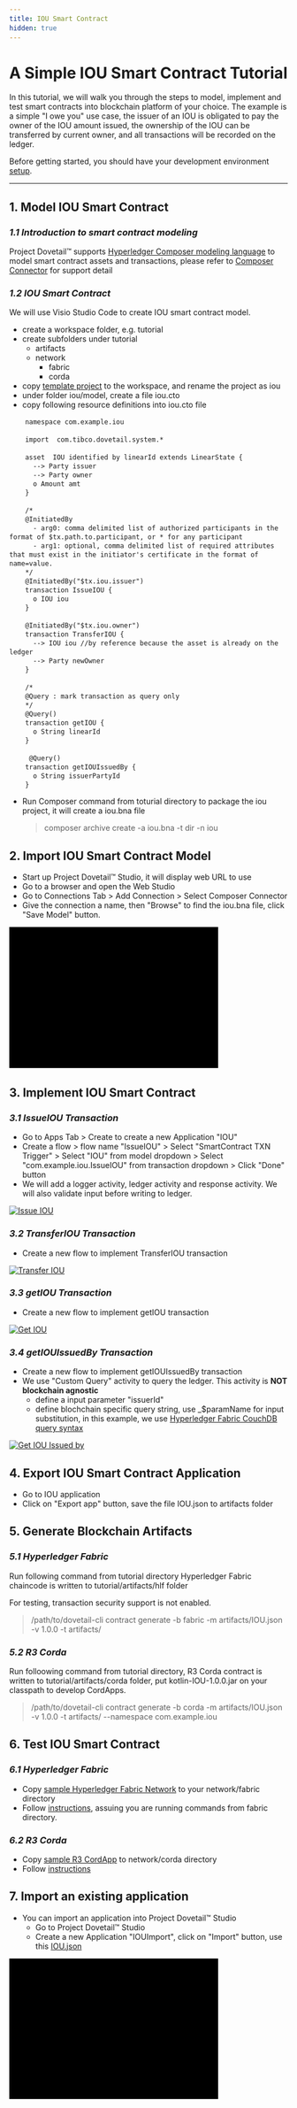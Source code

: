 ```yaml
---
title: IOU Smart Contract
hidden: true
---
```



 # A Simple IOU Smart Contract Tutorial

In this tutorial, we will walk you through the steps to model, implement and test smart contracts into blockchain platform of your choice. The example is a simple "I owe you" use case, the issuer of an IOU is obligated to pay the owner of the IOU amount issued, the ownership of the IOU can be transferred by current owner, and all transactions will be recorded on the ledger.

Before getting started, you should have your development environment [setup](../development/devenv/setup).

******

## 1. Model IOU Smart Contract
### *1.1 Introduction to smart contract modeling*
Project Dovetail™ supports [Hyperledger Composer modeling language](https://hyperledger.github.io/composer/v0.19/reference/cto_language.html) to model smart contract assets and transactions, please refer to [Composer Connector](https://github.com/TIBCOSoftware/dovetail-contrib/tree/master/SmartContract/connector/composer) for support detail

### *1.2 IOU Smart Contract*
We will use Visio Studio Code to create IOU smart contract model.
- create a workspace folder, e.g. tutorial
- create subfolders under tutorial
     - artifacts
     - network
        - fabric
        - corda
- copy [template project](https://github.com/TIBCOSoftware/dovetail/docs/content/labs/artifacts/composer-project-template) to the workspace, and rename the project as iou
- under folder iou/model, create a file iou.cto
- copy following resource definitions into iou.cto file
```
    namespace com.example.iou

    import  com.tibco.dovetail.system.*

    asset  IOU identified by linearId extends LinearState {
      --> Party issuer
      --> Party owner
      o Amount amt
    }

    /*
    @InitiatedBy
      - arg0: comma delimited list of authorized participants in the format of $tx.path.to.participant, or * for any participant
      - arg1: optional, comma delimited list of required attributes that must exist in the initiator's certificate in the format of name=value.
    */
    @InitiatedBy("$tx.iou.issuer")
    transaction IssueIOU {
      o IOU iou
    }

    @InitiatedBy("$tx.iou.owner")
    transaction TransferIOU {
      --> IOU iou //by reference because the asset is already on the ledger
      --> Party newOwner
    }

    /* 
    @Query : mark transaction as query only
    */
    @Query()
    transaction getIOU {
      o String linearId
    }

     @Query()
    transaction getIOUIssuedBy {
      o String issuerPartyId
    }
```
- Run Composer command from toturial directory to package the iou project, it will create a iou.bna file
   > composer archive create -a iou.bna -t dir -n iou

## 2. Import IOU Smart Contract Model
* Start up Project Dovetail™ Studio, it will display web URL to use
* Go to a browser and open the Web Studio
* Go to Connections Tab > Add Connection > Select Composer Connector
* Give the connection a name, then "Browse" to find the iou.bna file, click "Save Model" button. 

<p><a target="_blank" rel="noopener noreferrer" href="../images/recordings/importbna.gif"><img src="images/recordings/importbna.gif" alt="Import Model" style="max-width:75%;"></a></p>

## 3. Implement IOU Smart Contract
### *3.1 IssueIOU Transaction*
* Go to Apps Tab > Create to create a new Application "IOU"
* Create a flow > flow name "IssueIOU" > Select "SmartContract TXN Trigger" > Select "IOU" from model dropdown > Select "com.example.iou.IssueIOU" from transaction dropdown > Click "Done" button
* We will add a logger activity, ledger activity and response activity. We will also validate input before writing to ledger. 

<p><a target="_blank" rel="noopener noreferrer" href="images/recordings/issueiou.gif"><img src="images/recordings/issueiou.gif" alt="Issue IOU" style="max-width:75%;"></a></p>

### *3.2 TransferIOU Transaction*
* Create a new flow to implement TransferIOU transaction
<p><a target="_blank" rel="noopener noreferrer" href="images/recordings/transferiou.gif"><img src="images/recordings/transferiou.gif" alt="Transfer IOU" style="max-width:75%;"></a></p>

### *3.3 getIOU Transaction*
* Create a new flow to implement getIOU transaction
<p><a target="_blank" rel="noopener noreferrer" href="images/recordings/getiou.gif"><img src="images/recordings/getiou.gif" alt="Get IOU" style="max-width:75%;"></a></p>

### *3.4 getIOUIssuedBy Transaction*
* Create a new flow to implement getIOUIssuedBy transaction
* We use "Custom Query" activity to query the ledger. This activity is **NOT blockchain agnostic**
   - define a input parameter "issuerId"
   - define blochchain specific query string, use _$paramName for input substitution, in this example, we use [Hyperledger Fabric CouchDB query syntax](https://hyperledger-fabric.readthedocs.io/en/release-1.3/couchdb_tutorial.html)

<p><a target="_blank" rel="noopener noreferrer" href="images/recordings/getiouissuedby.gif"><img src="images/recordings/getiouissuedby.gif" alt="Get IOU Issued by" style="max-width:75%;"></a></p>

## 4. Export IOU Smart Contract Application
* Go to IOU application
* Click on "Export app" button, save the file IOU.json to artifacts folder

## 5. Generate Blockchain Artifacts

### *5.1 Hyperledger Fabric*
Run following command from tutorial directory Hyperledger Fabric chaincode is written to tutorial/artifacts/hlf folder

For testing, transaction security support is not enabled.

> /path/to/dovetail-cli contract generate -b fabric -m artifacts/IOU.json -v 1.0.0 -t artifacts/

### *5.2 R3 Corda*
Run folloowing command from tutorial directory, R3 Corda contract is written to tutorial/artifacts/corda folder, put kotlin-IOU-1.0.0.jar on your classpath to develop CordApps.

> /path/to/dovetail-cli contract generate -b corda -m artifacts/IOU.json -v 1.0.0 -t artifacts/ --namespace com.example.iou

## 6. Test IOU Smart Contract
### *6.1 Hyperledger Fabric*
* Copy [sample Hyperledger Fabric Network](https://github.com/TIBCOSoftware/dovetail/blob/master/docs/content/labs/network/fabric) to your network/fabric directory
* Follow [instructions](network/fabric/fabric_network.md), assuing you are running commands from fabric directory.

### *6.2 R3 Corda*
* Copy [sample R3 CordApp](https://github.com/TIBCOSoftware/dovetail/blob/master/docs/content/labs/network/corda) to network/corda directory
* Follow [instructions](network/corda/corda_network.md)

## 7. Import an existing application
* You can import an application into Project Dovetail™ Studio
   - Go to Project Dovetail™ Studio
   - Create a new Application "IOUImport", click on "Import" button, use this [IOU.json](artifacts/IOU.json)

<p><a target="_blank" rel="noopener noreferrer" href="images/recordings/importiou.gif"><img src="images/recordings/importiou.gif" alt="Get IOU Issued by" style="max-width:75%;"></a></p>


